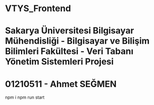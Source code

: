 # VTYS_Frontend


# Sakarya Üniversitesi Bilgisayar Mühendisliği -  Bilgisayar ve Bilişim Bilimleri Fakültesi - Veri Tabanı Yönetim Sistemleri Projesi
# 01210511 - Ahmet SEĞMEN


npm i npm run start
